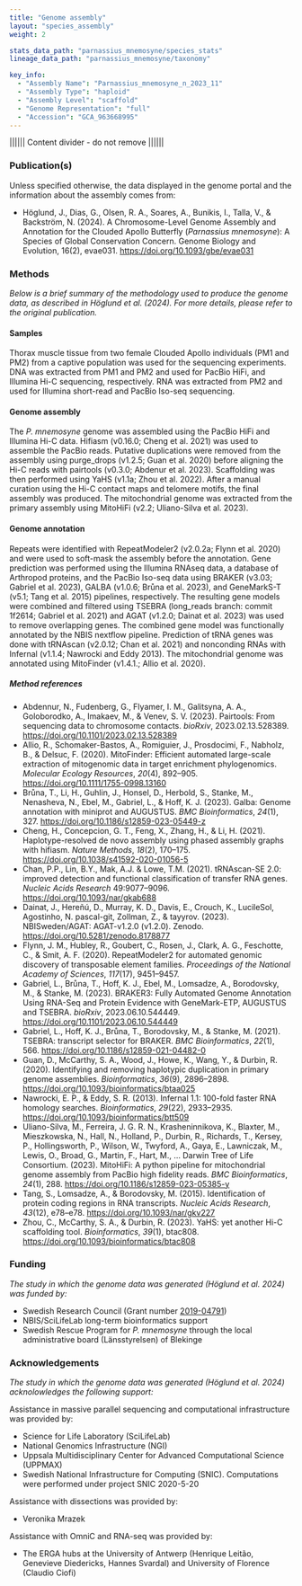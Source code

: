 ```yaml
---
title: "Genome assembly"
layout: "species_assembly"
weight: 2

stats_data_path: "parnassius_mnemosyne/species_stats"
lineage_data_path: "parnassius_mnemosyne/taxonomy"

key_info:
  - "Assembly Name": "Parnassius_mnemosyne_n_2023_11"
  - "Assembly Type": "haploid"
  - "Assembly Level": "scaffold"
  - "Genome Representation": "full"
  - "Accession": "GCA_963668995"
---
```


|||||| Content divider - do not remove ||||||

### Publication(s)

Unless specified otherwise, the data displayed in the genome portal and the information about the assembly comes from:

- Höglund, J., Dias, G., Olsen, R. A., Soares, A., Bunikis, I., Talla, V., & Backström, N. (2024). A Chromosome-Level Genome Assembly and Annotation for the Clouded Apollo Butterfly (*Parnassius mnemosyne*): A Species of Global Conservation Concern. Genome Biology and Evolution, 16(2), evae031. <https://doi.org/10.1093/gbe/evae031>

### Methods

*Below is a brief summary of the methodology used to produce the genome data, as described in Höglund et al. (2024). For more details, please refer to the original publication.*

#### Samples

Thorax muscle tissue from two female Clouded Apollo individuals (PM1 and PM2) from a captive population was used for the sequencing experiments. DNA was extracted from PM1 and PM2 and used for PacBio HiFi, and Illumina Hi-C sequencing, respectively. RNA was extracted from PM2 and used for Illumina short-read and PacBio Iso-seq sequencing.

#### Genome assembly

The *P. mnemosyne* genome was assembled using the PacBio HiFi and Illumina Hi-C data. Hifiasm (v0.16.0; Cheng et al. 2021) was used to assemble the PacBio reads. Putative duplications were removed from the assembly using purge_drops (v1.2.5; Guan et al. 2020) before aligning the Hi-C reads with pairtools (v0.3.0; Abdenur et al. 2023). Scaffolding was then performed using YaHS (v1.1a; Zhou et al. 2022). After a manual curation using the Hi-C contact maps and telomere motifs, the final assembly was produced. The mitochondrial genome was extracted from the primary assembly using MitoHiFi (v2.2; Uliano-Silva et al. 2023).

#### Genome annotation

Repeats were identified with RepeatModeler2 (v2.0.2a; Flynn et al. 2020) and were used to soft-mask the assembly before the annotation. Gene prediction was performed using the Illumina RNAseq data, a database of Arthropod proteins, and the PacBio Iso-seq data using BRAKER (v3.03; Gabriel et al. 2023), GALBA (v1.0.6; Brůna et al. 2023), and GeneMarkS-T (v5.1; Tang et al. 2015) pipelines, respectively. The resulting gene models were combined and filtered using TSEBRA (long_reads branch: commit 1f2614; Gabriel et al. 2021) and AGAT (v1.2.0; Dainat et al. 2023) was used to remove overlapping genes. The combined gene model was functionally annotated by the NBIS nextflow pipeline. Prediction of tRNA genes was done with tRNAscan (v2.0.12; Chan et al. 2021) and nonconding RNAs with Infernal (v1.1.4; Nawrocki and Eddy 2013). The mitochondrial genome was annotated using MitoFinder (v1.4.1.; Allio et al. 2020).

##### Method references

- Abdennur, N., Fudenberg, G., Flyamer, I. M., Galitsyna, A. A., Goloborodko, A., Imakaev, M., & Venev, S. V. (2023). Pairtools: From sequencing data to chromosome contacts. *bioRxiv*, 2023.02.13.528389. <https://doi.org/10.1101/2023.02.13.528389>
- Allio, R., Schomaker-Bastos, A., Romiguier, J., Prosdocimi, F., Nabholz, B., & Delsuc, F. (2020). MitoFinder: Efficient automated large-scale extraction of mitogenomic data in target enrichment phylogenomics. *Molecular Ecology Resources*, *20*(4), 892–905. <https://doi.org/10.1111/1755-0998.13160>
- Brůna, T., Li, H., Guhlin, J., Honsel, D., Herbold, S., Stanke, M., Nenasheva, N., Ebel, M., Gabriel, L., & Hoff, K. J. (2023). Galba: Genome annotation with miniprot and AUGUSTUS. *BMC Bioinformatics*, *24*(1), 327. <https://doi.org/10.1186/s12859-023-05449-z>
- Cheng, H., Concepcion, G. T., Feng, X., Zhang, H., & Li, H. (2021). Haplotype-resolved de novo assembly using phased assembly graphs with hifiasm. *Nature Methods*, *18*(2), 170–175. <https://doi.org/10.1038/s41592-020-01056-5>
- Chan, P.P., Lin, B.Y., Mak, A.J. & Lowe, T.M. (2021). tRNAscan-SE 2.0: improved detection and functional classification of transfer RNA genes. *Nucleic Acids Research* 49:9077–9096. <https://doi.org/10.1093/nar/gkab688>
- Dainat, J., Hereñú, D., Murray,  K. D., Davis, E., Crouch, K., LucileSol, Agostinho, N. pascal-git, Zollman, Z., & tayyrov. (2023). NBISweden/AGAT: AGAT-v1.2.0 (v1.2.0). Zenodo. <https://doi.org/10.5281/zenodo.8178877>
- Flynn, J. M., Hubley, R., Goubert, C., Rosen, J., Clark, A. G., Feschotte, C., & Smit, A. F. (2020). RepeatModeler2 for automated genomic discovery of transposable element families. *Proceedings of the National Academy of Sciences*, *117*(17), 9451–9457.
- Gabriel, L., Brůna, T., Hoff, K. J., Ebel, M., Lomsadze, A., Borodovsky, M., & Stanke, M. (2023). BRAKER3: Fully Automated Genome Annotation Using RNA-Seq and Protein Evidence with GeneMark-ETP, AUGUSTUS and TSEBRA. *bioRxiv*, 2023.06.10.544449. <https://doi.org/10.1101/2023.06.10.544449>
- Gabriel, L., Hoff, K. J., Brůna, T., Borodovsky, M., & Stanke, M. (2021). TSEBRA: transcript selector for BRAKER. *BMC Bioinformatics*, *22*(1), 566. <https://doi.org/10.1186/s12859-021-04482-0>
- Guan, D., McCarthy, S. A., Wood, J., Howe, K., Wang, Y., & Durbin, R. (2020). Identifying and removing haplotypic duplication in primary genome assemblies. *Bioinformatics*, *36*(9), 2896–2898. <https://doi.org/10.1093/bioinformatics/btaa025>
- Nawrocki, E. P., & Eddy, S. R. (2013). Infernal 1.1: 100-fold faster RNA homology searches. *Bioinformatics*, *29*(22), 2933–2935. <https://doi.org/10.1093/bioinformatics/btt509>
- Uliano-Silva, M., Ferreira, J. G. R. N., Krasheninnikova, K., Blaxter, M., Mieszkowska, N., Hall, N., Holland, P., Durbin, R., Richards, T., Kersey, P., Hollingsworth, P., Wilson, W., Twyford, A., Gaya, E., Lawniczak, M., Lewis, O., Broad, G., Martin, F., Hart, M., … Darwin Tree of Life Consortium. (2023). MitoHiFi: A python pipeline for mitochondrial genome assembly from PacBio high fidelity reads. *BMC Bioinformatics*, *24*(1), 288. <https://doi.org/10.1186/s12859-023-05385-y>
- Tang, S., Lomsadze, A., & Borodovsky, M. (2015). Identification of protein coding regions in RNA transcripts. *Nucleic Acids Research*, *43*(12), e78–e78. <https://doi.org/10.1093/nar/gkv227>
- Zhou, C., McCarthy, S. A., & Durbin, R. (2023). YaHS: yet another Hi-C scaffolding tool. *Bioinformatics*, *39*(1), btac808. <https://doi.org/10.1093/bioinformatics/btac808>

### Funding

*The study in which the genome data was generated (Höglund et al. 2024) was funded by:*

- Swedish Research Council (Grant number [2019-04791](https://www.vr.se/english/swecris.html#/project/2019-04791_VR))
- NBIS/SciLifeLab long-term bioinformatics support
- Swedish Rescue Program for *P. mnemosyne* through the local administrative board (Länsstyrelsen) of Blekinge

### Acknowledgements

*The study in which the genome data was generated (Höglund et al. 2024) acknolowledges the following support:*

Assistance in massive parallel sequencing and computational infrastructure was provided by:

- Science for Life Laboratory (SciLifeLab)
- National Genomics Infrastructure (NGI)
- Uppsala Multidisciplinary Center for Advanced Computational Science (UPPMAX)
- Swedish National Infrastructure for Computing (SNIC). Computations were performed under project SNIC 2020-5-20

Assistance with dissections was provided by:

- Veronika Mrazek

Assistance with OmniC and RNA-seq was provided by:

- The ERGA hubs at the University of Antwerp (Henrique Leitão, Genevieve Diedericks, Hannes Svardal) and University of Florence (Claudio Ciofi)
